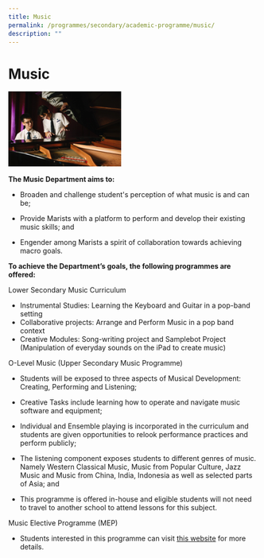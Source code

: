 ```yaml
---
title: Music
permalink: /programmes/secondary/academic-programme/music/
description: ""
---
```

# Music


<img src="/images/Academic%20Programme/Secondary/music_v1.png" style="width:45%">

**The Music Department aims to:**

*   Broaden and challenge student's perception of what music is and can be;
*   Provide Marists with a platform to perform and develop their existing music skills; and  
    
*   Engender among Marists a spirit of collaboration towards achieving macro goals.

  

**To achieve the Department’s goals, the following programmes are offered:**

  

Lower Secondary Music Curriculum

*   Instrumental Studies: Learning the Keyboard and Guitar in a pop-band setting
*   Collaborative projects: Arrange and Perform Music in a pop band context
*   Creative Modules: Song-writing project and Samplebot Project (Manipulation of everyday sounds on the iPad to create music)

  

O-Level Music (Upper Secondary Music Programme)

*   Students will be exposed to three aspects of Musical Development: Creating, Performing and Listening;  
    
*   Creative Tasks include learning how to operate and navigate music software and equipment;
*   Individual and Ensemble playing is incorporated in the curriculum and students are given opportunities to relook performance practices and perform publicly;
*   The listening component exposes students to different genres of music. Namely Western Classical Music, Music from Popular Culture, Jazz Music and Music from China, India, Indonesia as well as selected parts of Asia; and
*   This programme is offered in-house and eligible students will not need to travel to another school to attend lessons for this subject.  
    

  

Music Elective Programme (MEP)  

*   Students interested in this programme can visit&nbsp;[this website](https://www.moe.gov.sg/education-in-sg/our-programmes/mep-sec)&nbsp;for more details.